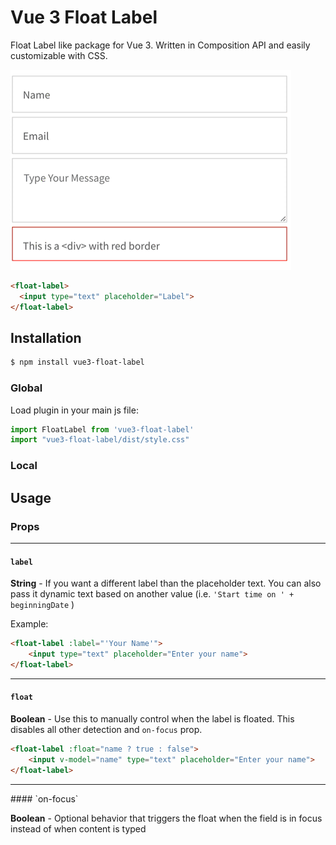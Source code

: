 # Vue 3 Float Label

Float Label like package for Vue 3. Written in Composition API and easily customizable with CSS.

![Animation intro showing Vue 3 Float Label in action](src/demo.gif)

```html
<float-label>
  <input type="text" placeholder="Label">
</float-label>
```

## Installation
```sh
$ npm install vue3-float-label
```

### Global
Load plugin in your main js file:

```js
import FloatLabel from 'vue3-float-label'
import "vue3-float-label/dist/style.css"
```

### Local

## Usage


### Props
<hr>

#### `label` 

**String** - If you want a different label than the placeholder text. You can also pass it dynamic text based on another value (i.e. `'Start time on ' + beginningDate` )

Example:
```html
<float-label :label="'Your Name'">
    <input type="text" placeholder="Enter your name">
</float-label>
```
<hr>

#### `float` 

**Boolean** - Use this to manually control when the label is floated. This disables all other detection and `on-focus` prop.

```html
<float-label :float="name ? true : false">
    <input v-model="name" type="text" placeholder="Enter your name">
</float-label>
```
<hr>
#### `on-focus`

**Boolean** - Optional behavior that triggers the float when the field is in focus instead of when content is typed
